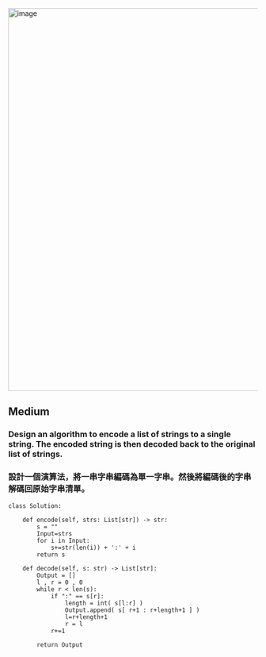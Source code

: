 <img width="822" height="772" alt="image" src="https://github.com/user-attachments/assets/805eb41d-c2a1-4e26-8d19-d2dfc920c631" />

## Medium
### Design an algorithm to encode a list of strings to a single string. The encoded string is then decoded back to the original list of strings.
### 設計一個演算法，將一串字串編碼為單一字串。然後將編碼後的字串解碼回原始字串清單。

```
class Solution:
    
    def encode(self, strs: List[str]) -> str:
        s = ""
        Input=strs
        for i in Input:
            s+=str(len(i)) + ':' + i
        return s

    def decode(self, s: str) -> List[str]:
        Output = []
        l , r = 0 , 0
        while r < len(s):
            if ":" == s[r]:
                length = int( s[l:r] )
                Output.append( s[ r+1 : r+length+1 ] )
                l=r+length+1
                r = l
            r+=1

        return Output
```
